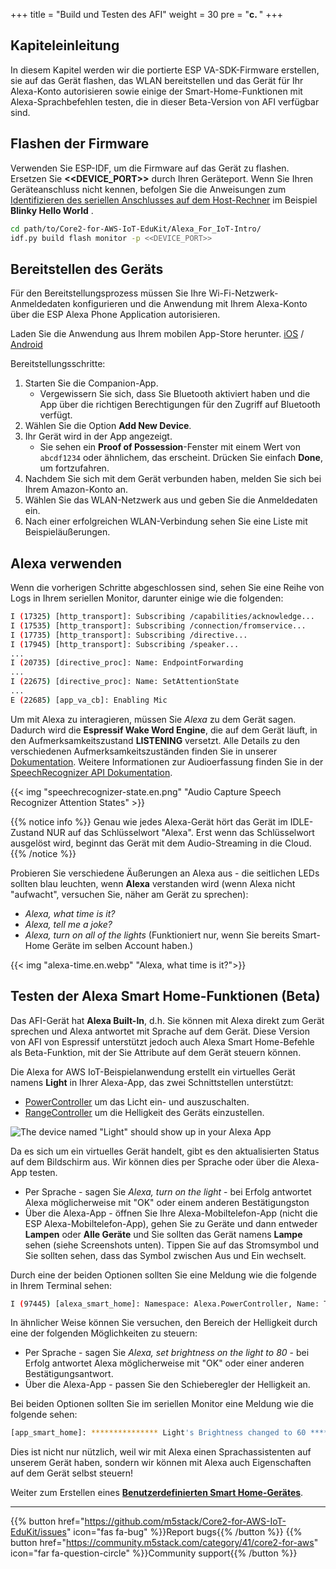 +++
title = "Build und Testen des AFI"
weight = 30
pre = "<b>c. </b>"
+++

## Kapiteleinleitung
In diesem Kapitel werden wir die portierte ESP VA-SDK-Firmware erstellen, sie auf das Gerät flashen, das WLAN bereitstellen und das Gerät für Ihr Alexa-Konto autorisieren sowie einige der Smart-Home-Funktionen mit Alexa-Sprachbefehlen testen, die in dieser Beta-Version von AFI verfügbar sind.

## Flashen der Firmware
Verwenden Sie ESP-IDF, um die Firmware auf das Gerät zu flashen. Ersetzen Sie **<<DEVICE_PORT>>**  durch Ihren Geräteport. Wenn Sie Ihren Geräteanschluss nicht kennen, befolgen Sie die Anweisungen zum [Identifizieren des seriellen Anschlusses auf dem Host-Rechner](/de/blinky-hello-world/device-provisioning.html#identifying-the-serial-port-on-host-machine) im Beispiel **Blinky Hello World** .
```bash
cd path/to/Core2-for-AWS-IoT-EduKit/Alexa_For_IoT-Intro/
idf.py build flash monitor -p <<DEVICE_PORT>>
```

## Bereitstellen des Geräts
Für den Bereitstellungsprozess müssen Sie Ihre Wi-Fi-Netzwerk-Anmeldedaten konfigurieren und die Anwendung mit Ihrem Alexa-Konto über die ESP Alexa Phone Application autorisieren.

Laden Sie die Anwendung aus Ihrem mobilen App-Store herunter.
[iOS](https://apps.apple.com/in/app/esp-alexa/id1464127534) / [Android](https://play.google.com/store/apps/details?id=com.espressif.provbleavs)

Bereitstellungsschritte:

1. Starten Sie die Companion-App.
   - Vergewissern Sie sich, dass Sie Bluetooth aktiviert haben und die App über die richtigen Berechtigungen für den Zugriff auf Bluetooth verfügt.
2. Wählen Sie die Option **Add New Device**.
3. Ihr Gerät wird in der App angezeigt.
   - Sie sehen ein **Proof of Possession**-Fenster mit einem Wert von `abcdf1234`  oder ähnlichem, das erscheint. Drücken Sie einfach **Done**, um fortzufahren.
4. Nachdem Sie sich mit dem Gerät verbunden haben, melden Sie sich bei Ihrem Amazon-Konto an.
5. Wählen Sie das WLAN-Netzwerk aus und geben Sie die Anmeldedaten ein.
6. Nach einer erfolgreichen WLAN-Verbindung sehen Sie eine Liste mit Beispieläußerungen.

## Alexa verwenden
Wenn die vorherigen Schritte abgeschlossen sind, sehen Sie eine Reihe von Logs in Ihrem seriellen Monitor, darunter einige wie die folgenden:

```bash
I (17325) [http_transport]: Subscribing /capabilities/acknowledge...
I (17535) [http_transport]: Subscribing /connection/fromservice...
I (17735) [http_transport]: Subscribing /directive...
I (17945) [http_transport]: Subscribing /speaker...
...
I (20735) [directive_proc]: Name: EndpointForwarding
...
I (22675) [directive_proc]: Name: SetAttentionState
...
E (22685) [app_va_cb]: Enabling Mic
```

Um mit Alexa zu interagieren, müssen Sie *Alexa* zu dem Gerät sagen. Dadurch wird die **Espressif Wake Word Engine**, die auf dem Gerät läuft, in den Aufmerksamkeitszustand **LISTENING** versetzt. Alle Details zu den verschiedenen Aufmerksamkeitszuständen finden Sie in unserer [Dokumentation](https://developer.amazon.com/en-US/docs/alexa/alexa-voice-service/ux-design-attention.html#states). Weitere Informationen zur Audioerfassung finden Sie in der [SpeechRecognizer API Dokumentation](https://developer.amazon.com/en-US/docs/alexa/alexa-voice-service/avs-speechrecognizer-concepts.html).

{{< img "speechrecognizer-state.en.png" "Audio Capture Speech Recognizer Attention States" >}} 

{{% notice info %}}
Genau wie jedes Alexa-Gerät hört das Gerät im IDLE-Zustand NUR auf das Schlüsselwort "Alexa". Erst wenn das Schlüsselwort ausgelöst wird, beginnt das Gerät mit dem Audio-Streaming in die Cloud.
{{% /notice %}}

Probieren Sie verschiedene Äußerungen an Alexa aus - die seitlichen LEDs sollten blau leuchten, wenn **Alexa** verstanden wird (wenn Alexa nicht "aufwacht", versuchen Sie, näher am Gerät zu sprechen):
* _Alexa, what time is it?_
* _Alexa, tell me a joke?_
* _Alexa, turn on all of the lights_ (Funktioniert nur, wenn Sie bereits Smart-Home Geräte im selben Account haben.)

{{< img "alexa-time.en.webp" "Alexa, what time is it?">}} 

## Testen der Alexa Smart Home-Funktionen (Beta)
Das AFI-Gerät hat **Alexa Built-In**, d.h. Sie können mit Alexa direkt zum Gerät sprechen und Alexa antwortet mit Sprache auf dem Gerät. Diese Version von AFI von Espressif unterstützt jedoch auch Alexa Smart Home-Befehle als Beta-Funktion, mit der Sie Attribute auf dem Gerät steuern können.

Die Alexa for AWS IoT-Beispielanwendung erstellt ein virtuelles Gerät namens **Light** in Ihrer Alexa-App, das zwei Schnittstellen unterstützt:

* [PowerController](https://developer.amazon.com/en-US/docs/alexa/alexa-voice-service/alexa-powercontroller.html) um das Licht ein- und auszuschalten.
* [RangeController](https://developer.amazon.com/en-US/docs/alexa/alexa-voice-service/alexa-rangecontroller.html) um die Helligkeit des Geräts einzustellen.

![The device named "Light" should show up in your Alexa App](building-and-testing-afi/alexa_app-light_device.en.png?height=500px)

Da es sich um ein virtuelles Gerät handelt, gibt es den aktualisierten Status auf dem Bildschirm aus. Wir können dies per Sprache oder über die Alexa-App testen.

* Per Sprache - sagen Sie _Alexa, turn on the light_ - bei Erfolg antwortet Alexa möglicherweise mit "OK" oder einem anderen Bestätigungston
* Über die Alexa-App - öffnen Sie Ihre Alexa-Mobiltelefon-App (nicht die ESP Alexa-Mobiltelefon-App), gehen Sie zu Geräte und dann entweder **Lampen** oder **Alle Geräte** und Sie sollten das Gerät namens **Lampe** sehen (siehe Screenshots unten). Tippen Sie auf das Stromsymbol und Sie sollten sehen, dass das Symbol zwischen Aus und Ein wechselt.

Durch eine der beiden Optionen sollten Sie eine Meldung wie die folgende in Ihrem Terminal sehen:
```bash
I (97445) [alexa_smart_home]: Namespace: Alexa.PowerController, Name: TurnOn
```

In ähnlicher Weise können Sie versuchen, den Bereich der Helligkeit durch eine der folgenden Möglichkeiten zu steuern:

* Per Sprache - sagen Sie _Alexa, set brightness on the light to 80_ - bei Erfolg antwortet Alexa möglicherweise mit "OK" oder einer anderen Bestätigungsantwort.
* Über die Alexa-App - passen Sie den Schieberegler der Helligkeit an.

Bei beiden Optionen sollten Sie im seriellen Monitor eine Meldung wie die folgende sehen:
```bash
[app_smart_home]: *************** Light's Brightness changed to 60 ***************
```

Dies ist nicht nur nützlich, weil wir mit Alexa einen Sprachassistenten auf unserem Gerät haben, sondern wir können mit Alexa auch Eigenschaften auf dem Gerät selbst steuern!

Weiter zum Erstellen eines [**Benutzerdefinierten Smart Home-Gerätes**](/de/intro-to-alexa-for-iot/custom-smart-home-device.html).


---
{{% button href="https://github.com/m5stack/Core2-for-AWS-IoT-EduKit/issues" icon="fas fa-bug" %}}Report bugs{{% /button %}} {{% button href="https://community.m5stack.com/category/41/core2-for-aws" icon="far fa-question-circle" %}}Community support{{% /button %}}